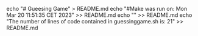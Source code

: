 echo "# Gueesing Game" > README.md
echo "#Make was run on: Mon Mar 20 11:51:35 CET 2023" >> README.md
echo "" >> README.md
echo "The number of lines of code contained in guessinggame.sh is: 21" >> README.md
